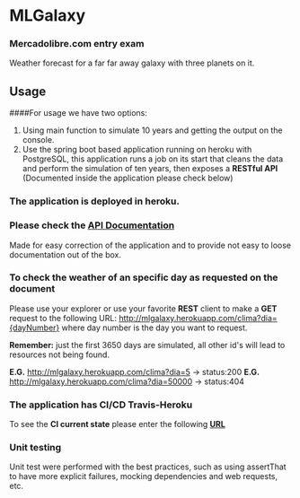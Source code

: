 # MLGalaxy
### Mercadolibre.com entry exam

Weather forecast for a far far away galaxy with three planets on it.

## Usage
####For usage we have two options:

1. Using main function to simulate 10 years and getting the output on the console.
2. Use the spring boot based application running on heroku with PostgreSQL, this application runs a job on its start that cleans the data and perform the simulation of ten years, then exposes a **RESTful API** (Documented inside the application please check below)

### The application is deployed in heroku.

### Please check the [API Documentation](http://mlgalaxy.herokuapp.com/swagger-ui.html)
Made for easy correction of the application and to provide not easy to loose documentation out of the box.

### To check the weather of an specific day as requested on the document
Please use your explorer or use your favorite **REST** client to make a **GET** request to the following URL:
http://mlgalaxy.herokuapp.com/clima?dia={dayNumber} where day number is the day you want to request.

**Remember:** just the first 3650 days are simulated, all other id's will lead to resources not being found.

**E.G.** http://mlgalaxy.herokuapp.com/clima?dia=5 -> status:200
**E.G.**  http://mlgalaxy.herokuapp.com/clima?dia=50000 -> status:404

### The application has CI/CD Travis-Heroku
To see the **CI current state** please enter the following **[URL](https://travis-ci.org/alan07sl/MLGalaxy)**

### Unit testing
Unit test were performed with the best practices, such as using assertThat to have more explicit failures, mocking dependencies and web requests, etc.
